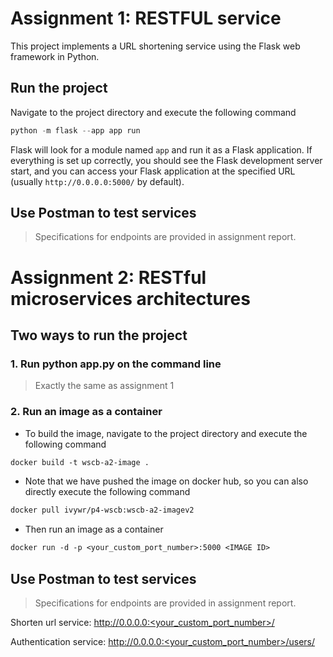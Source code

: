 # Assignment 1: RESTFUL service
This project implements a URL shortening service using the Flask web framework in Python.
## Run the project
Navigate to the project directory  and execute the following command
```python
python -m flask --app app run
```
Flask will look for a module named `app` and run it as a Flask application. If everything is set up correctly, you should see the Flask development server start, and you can access your Flask application at the specified URL (usually `http://0.0.0.0:5000/` by default).
## Use Postman to test services
> Specifications for endpoints are provided in assignment report.
# Assignment 2: RESTful microservices architectures
## Two ways to run the project
### 1. Run python app.py on the command line
> Exactly the same as assignment 1
### 2. Run an image as a container 
- To build the image, navigate to the project directory and execute the following command
```dockerfile
docker build -t wscb-a2-image . 
```
- Note that we have pushed the image on docker hub, so you can also directly execute the following command
```dockerfile
docker pull ivywr/p4-wscb:wscb-a2-imagev2
```
- Then run an image as a container
```dockerfile
docker run -d -p <your_custom_port_number>:5000 <IMAGE ID>
```
## Use Postman to test services
> Specifications for endpoints are provided in assignment report.

Shorten url service: http://0.0.0.0:<your_custom_port_number>/

Authentication service: http://0.0.0.0:<your_custom_port_number>/users/